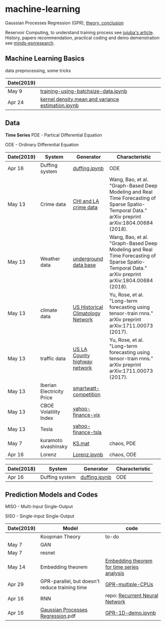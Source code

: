 # machine-learning
Gaussian Processes Regression (GPR), [theory, conclusion](https://github.com/suzyi/machine-learning/blob/master/GPR.pdf)

Reservoir Computing, to understand training process see [jujuba's article](http://jujuba.me/articles/reservoir_computing.html). History, papers recommendation, practical coding and demo demenstration see [minds-esnresearch](http://minds.jacobs-university.de/research/esnresearch/).
## Machine Learning Basics
data preprocessing, some tricks

| Date(2019) | |
|---| ----- |
| May 9 | [training-using-batchsize-data.ipynb](https://github.com/suzyi/machine-learning/blob/master/notebook/training-using-batchsize-data.ipynb) |
| Apr 24 | [kernel density,mean and variance estimation.ipynb](https://github.com/suzyi/machine-learning/blob/master/notebook/pdf-and-expectation-and-variance-estimation.ipynb) |
## Data

**Time Series**
PDE - Partical Differential Equation

ODE - Ordinary Differential Equation

| Date(2019) | System | Generator | Characteristic |
|---| ----- | -------- | ---------- |
| Apr 16 | Duffing system | [duffing.ipynb](https://github.com/suzyi/python/blob/master/notebook/duffing.ipynb) | ODE |
| May 13 | Crime data | [CHI and LA crime data](https://data.cityofchicago.org/) | Wang, Bao, et al. "Graph-Based Deep Modeling and Real Time Forecasting of Sparse Spatio-Temporal Data." arXiv preprint arXiv:1804.00684 (2018). |
| May 13 | Weather data | [underground data base](https://www.wunderground.com/) | Wang, Bao, et al. "Graph-Based Deep Modeling and Real Time Forecasting of Sparse Spatio-Temporal Data." arXiv preprint arXiv:1804.00684 (2018). |
| May 13 | climate data | [US Historical Climatology Network](https://cdiac.ess-dive.lbl.gov/ftp/ushcn_daily/) | Yu, Rose, et al. "Long-term forecasting using tensor-train rnns." arXiv preprint arXiv:1711.00073 (2017). |
| May 13 | traffic data | [US LA County highway network](http://pems.dot.ca.gov/) | Yu, Rose, et al. "Long-term forecasting using tensor-train rnns." arXiv preprint arXiv:1711.00073 (2017). |
| May 13 | Iberian Electricity Price | [smartwatt-competition](http://complatt.smartwatt.net/#/public/home) |
| May 13 | CBOE Volatility Index | [yahoo-finance-vix](https://ca.finance.yahoo.com/quote/%5EVIX/history?p=^VIX) |
| May 13 | Tesla | [yahoo-finance-tsla](https://finance.yahoo.com/quote/TSLA/history?p=TSLA) |
| May 7 | kuramoto sivashinsky | [KS.mat](https://github.com/suzyi/Gaussian-process-regression/blob/master/data/KS.mat) | chaos, PDE |
| Apr 16 | Lorenz | [Lorenz.ipynb](https://github.com/suzyi/python/blob/master/notebook/Lorenz.ipynb) | chaos, ODE |

| Date(2018) | System | Generator | Characteristic |
|---| ----- | -------- | ---------- |
| Apr 16 | Duffing system | [duffing.ipynb](https://github.com/suzyi/python/blob/master/notebook/duffing.ipynb) | ODE |


## Prediction Models and Codes
MISO - Multi-Input Single-Output

SISO - Single-Input Single-Output

| Date(2019) | Model | code |
|---| ----- | ---------- |
|　 | Koopman Theory | to-do |
| May 7 | GAN | |
| May 7 | resnet | |
| May 14 | Embedding theorem | [Embedding theorem for time series analysis](https://github.com/suzyi/Embedding-theorem) | to-do |
|Apr 29 | GPR-parallel, but doesn't reduce training time | [GPR-multiple-CPUs](https://github.com/suzyi/Gaussian-process-regression/tree/master/examples) |
| Apr 16 | RNN | repo: [Recurrent Neural Network](https://github.com/suzyi/recurrent-neural-network) |
| Apr 16 | [Gaussian Processes Regression](https://github.com/suzyi/machine-learning/blob/master/document/GPR.pdf).pdf  | [GPR-1D-demo.ipynb](https://github.com/suzyi/machine-learning/blob/master/notebooks/GPR-1D-demo.ipynb) |

